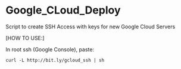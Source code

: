 # Google_CLoud_Deploy
Script to create SSH Access with keys for new Google Cloud Servers

[HOW TO USE:]

In root ssh (Google Console), paste:

`curl -L http://bit.ly/gcloud_ssh | sh`
